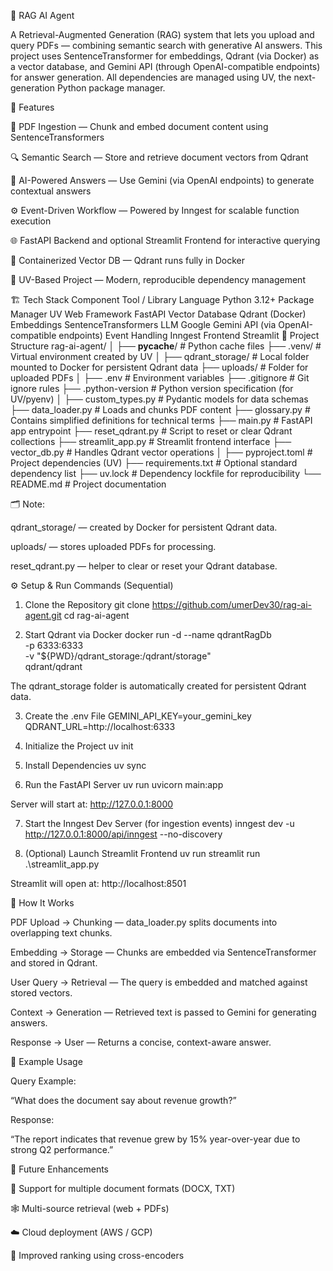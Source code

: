 🧠 RAG AI Agent

A Retrieval-Augmented Generation (RAG) system that lets you upload and query PDFs — combining semantic search with generative AI answers.
This project uses SentenceTransformer for embeddings, Qdrant (via Docker) as a vector database, and Gemini API (through OpenAI-compatible endpoints) for answer generation.
All dependencies are managed using UV, the next-generation Python package manager.

🚀 Features

📄 PDF Ingestion — Chunk and embed document content using SentenceTransformers

🔍 Semantic Search — Store and retrieve document vectors from Qdrant

🤖 AI-Powered Answers — Use Gemini (via OpenAI endpoints) to generate contextual answers

⚙️ Event-Driven Workflow — Powered by Inngest for scalable function execution

🌐 FastAPI Backend and optional Streamlit Frontend for interactive querying

🧩 Containerized Vector DB — Qdrant runs fully in Docker

🧰 UV-Based Project — Modern, reproducible dependency management

🏗️ Tech Stack
Component	Tool / Library
Language	Python 3.12+
Package Manager	UV
Web Framework	FastAPI
Vector Database	Qdrant (Docker)
Embeddings	SentenceTransformers
LLM	Google Gemini API (via OpenAI-compatible endpoints)
Event Handling	Inngest
Frontend	Streamlit
🧩 Project Structure
rag-ai-agent/
│
├── __pycache__/            # Python cache files
├── .venv/                  # Virtual environment created by UV
│
├── qdrant_storage/         # Local folder mounted to Docker for persistent Qdrant data
├── uploads/                # Folder for uploaded PDFs
│
├── .env                    # Environment variables
├── .gitignore              # Git ignore rules
├── .python-version         # Python version specification (for UV/pyenv)
│
├── custom_types.py         # Pydantic models for data schemas
├── data_loader.py          # Loads and chunks PDF content
├── glossary.py             # Contains simplified definitions for technical terms
├── main.py                 # FastAPI app entrypoint
├── reset_qdrant.py         # Script to reset or clear Qdrant collections
├── streamlit_app.py        # Streamlit frontend interface
├── vector_db.py            # Handles Qdrant vector operations
│
├── pyproject.toml          # Project dependencies (UV)
├── requirements.txt        # Optional standard dependency list
├── uv.lock                 # Dependency lockfile for reproducibility
└── README.md               # Project documentation


🗂️ Note:

qdrant_storage/ — created by Docker for persistent Qdrant data.

uploads/ — stores uploaded PDFs for processing.

reset_qdrant.py — helper to clear or reset your Qdrant database.

⚙️ Setup & Run Commands (Sequential)
1. Clone the Repository
git clone https://github.com/umerDev30/rag-ai-agent.git
cd rag-ai-agent

2. Start Qdrant via Docker
docker run -d --name qdrantRagDb \
  -p 6333:6333 \
  -v "${PWD}/qdrant_storage:/qdrant/storage" \
  qdrant/qdrant


The qdrant_storage folder is automatically created for persistent Qdrant data.

3. Create the .env File
GEMINI_API_KEY=your_gemini_key
QDRANT_URL=http://localhost:6333

4. Initialize the Project
uv init

5. Install Dependencies
uv sync

6. Run the FastAPI Server
uv run uvicorn main:app


Server will start at: http://127.0.0.1:8000

7. Start the Inngest Dev Server (for ingestion events)
inngest dev -u http://127.0.0.1:8000/api/inngest --no-discovery

8. (Optional) Launch Streamlit Frontend
uv run streamlit run .\streamlit_app.py


Streamlit will open at: http://localhost:8501

🧠 How It Works

PDF Upload → Chunking — data_loader.py splits documents into overlapping text chunks.

Embedding → Storage — Chunks are embedded via SentenceTransformer and stored in Qdrant.

User Query → Retrieval — The query is embedded and matched against stored vectors.

Context → Generation — Retrieved text is passed to Gemini for generating answers.

Response → User — Returns a concise, context-aware answer.

🧩 Example Usage

Query Example:

“What does the document say about revenue growth?”

Response:

“The report indicates that revenue grew by 15% year-over-year due to strong Q2 performance.”

🧱 Future Enhancements

🧬 Support for multiple document formats (DOCX, TXT)

🕸️ Multi-source retrieval (web + PDFs)

☁️ Cloud deployment (AWS / GCP)

🧭 Improved ranking using cross-encoders
